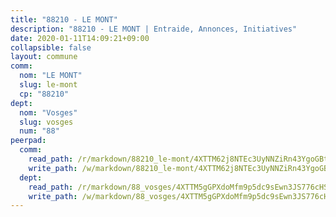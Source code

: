 ```yaml
---
title: "88210 - LE MONT"
description: "88210 - LE MONT | Entraide, Annonces, Initiatives"
date: 2020-01-11T14:09:21+09:00
collapsible: false
layout: commune
comm:
  nom: "LE MONT"
  slug: le-mont
  cp: "88210"
dept:
  nom: "Vosges"
  slug: vosges
  num: "88"
peerpad:
  comm:
    read_path: /r/markdown/88210_le-mont/4XTTM62j8NTEc3UyNNZiRn43YgoGBtYyhxT5zmEgkpcv7pfZS
    write_path: /w/markdown/88210_le-mont/4XTTM62j8NTEc3UyNNZiRn43YgoGBtYyhxT5zmEgkpcv7pfZS-K3TgTjyPnLwVmLZRkZZNrKhSn8DJ11yMtwjeA6oXnpWTKibMHZb88siU9mWRma5inzx1C832nduMVoYY6yBNj31hwaNwZ7fQvwWPhdXEs19me8KdAbPwWXHxH3Pk6As9q6rAskLp
  dept:
    read_path: /r/markdown/88_vosges/4XTTM5gGPXdoMfm9p5dc9sEwn3JS776cHSw64JYpD4AKnKgyh
    write_path: /w/markdown/88_vosges/4XTTM5gGPXdoMfm9p5dc9sEwn3JS776cHSw64JYpD4AKnKgyh-K3TgUjEFywcTUHQwfrd2vcZqhoXLakdoQGFv4iriv1FKkvQkBsudnBxafkQDfPcxTDRHN5T6bYyganuvcakuKenYoB5mPLKqUBjNMwpn75GQVixUmzXGkneDufRSqDthC8iyXi1Z
---
```


